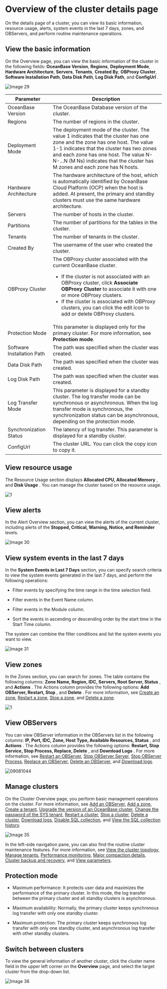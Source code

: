 # Overview of the cluster details page

On the details page of a cluster, you can view its basic information, resource usage, alerts, system events in the last 7 days, zones, and OBServers, and perform routine maintenance operations.

## View the basic information

On the Overview page, you can view the basic information of the cluster in the following fields: **OceanBase Version**, **Regions**, **Deployment Mode**, **Hardware Architecture**, **Servers**, **Tenants**, **Created By**, **OBProxy Cluster**, **Software Installation Path**, **Data Disk Path**, **Log Disk Path**, and **ConfigUrl** .

![Image 29](https://obbusiness-private.oss-cn-shanghai.aliyuncs.com/doc/img/ocp/%E9%9B%86%E7%BE%A4%E4%BF%A1%E6%81%AF1.png)

|         Parameter          |                                                                                                                                                                                                                     Description                                                                                                                                                                                                                     |
|----------------------------|-----------------------------------------------------------------------------------------------------------------------------------------------------------------------------------------------------------------------------------------------------------------------------------------------------------------------------------------------------------------------------------------------------------------------------------------------------|
| OceanBase Version          | The OceanBase Database version of the cluster.                                                                                                                                                                                                                                                                                                                                                                                                      |
| Regions                    | The number of regions in the cluster.                                                                                                                                                                                                                                                                                                                                                                                                               |
| Deployment Mode            | The deployment mode of the cluster.  The value 1 indicates that the cluster has one zone and the zone has one host.  The value 1-1 indicates that the cluster has two zones and each zone has one host.  The value N-N-...N (M Ns) indicates that the cluster has M zones and each zone has N hosts.                                                                                                |
| Hardware Architecture      | The hardware architecture of the host, which is automatically identified by OceanBase Cloud Platform (OCP) when the host is added.  At present, the primary and standby clusters must use the same hardware architecture.                                                                                                                                                                                                           |
| Servers                    | The number of hosts in the cluster.                                                                                                                                                                                                                                                                                                                                                                                                                 |
| Partitions                 | The number of partitions for the tables in the cluster.                                                                                                                                                                                                                                                                                                                                                                                             |
| Tenants                    | The number of tenants in the cluster.                                                                                                                                                                                                                                                                                                                                                                                                               |
| Created By                 | The username of the user who created the cluster.                                                                                                                                                                                                                                                                                                                                                                                                   |
| OBProxy Cluster            | The OBProxy cluster associated with the current OceanBase cluster.  <ul><li>If the cluster is not associated with an OBProxy cluster, click **Associate OBProxy Cluster** to associate it with one or more OBProxy clusters.</li><li> If the cluster is associated with OBProxy clusters, you can click the edit icon to add or delete OBProxy clusters.  </li></ul>  |
| Protection Mode            | This parameter is displayed only for the primary cluster. For more information, see **Protection mode**.                                                                                                                                                                                                                                                                                                        |
| Software Installation Path | The path was specified when the cluster was created.                                                                                                                                                                                                                                                                                                                                                                                                |
| Data Disk Path             | The path was specified when the cluster was created.                                                                                                                                                                                                                                                                                                                                                                                                |
| Log Disk Path              | The path was specified when the cluster was created.                                                                                                                                                                                                                                                                                                                                                                                                |
| Log Transfer Mode          | This parameter is displayed for a standby cluster. The log transfer mode can be synchronous or asynchronous. When the log transfer mode is synchronous, the synchronization status can be asynchronous, depending on the protection mode.                                                                                                                                                                                                           |
| Synchronization Status     | The latency of log transfer. This parameter is displayed for a standby cluster.                                                                                                                                                                                                                                                                                                                                                                     |
| ConfigUrl                  | The cluster URL. You can click the copy icon to copy it.                                                                                                                                                                                                                                                                                                                                                                                            |

## View resource usage

The Resource Usage section displays **Allocated CPU, Allocated Memory** , and **Disk Usage** . You can manage the cluster based on the resource usage.

![1](https://obbusiness-private.oss-cn-shanghai.aliyuncs.com/doc/img/ocp/%E8%B5%84%E6%BA%90%E6%B0%B4%E4%BD%8D2.png)

## View alerts

In the Alert Overview section, you can view the alerts of the current cluster, including alerts of the **Stopped, Critical, Warning, Notice, and Reminder** levels.

![Image 30](https://help-static-aliyun-doc.aliyuncs.com/assets/img/en-US/6129533561/p440335.png)

## View system events in the last 7 days

In the **System Events in Last 7 Days** section, you can specify search criteria to view the system events generated in the last 7 days, and perform the following operations:

* Filter events by specifying the time range in the time selection field.

* Filter events in the Event Name column.

* Filter events in the Module column.

* Sort the events in ascending or descending order by the start time in the Start Time column.

The system can combine the filter conditions and list the system events you want to view.

![Image 31](https://help-static-aliyun-doc.aliyuncs.com/assets/img/en-US/6129533561/p440336.png)

## View zones

In the Zones section, you can search for zones. The table contains the following columns: **Zone Name, Region, IDC, Servers, Root Server, Status** , and **Actions** . The Actions column provides the following options: **Add OBServer, Restart, Stop** , and **Delete** . For more information, see [Create an zone](../../400.cluster-features/200.basic-operations/600.manage-a-zone/100.create-zone-1.md), [Restart a zone](../../400.cluster-features/200.basic-operations/600.manage-a-zone/200.restart-zone.md), [Stop a zone](../../400.cluster-features/200.basic-operations/600.manage-a-zone/300.stop-zone.md), and [Delete a zone](../../400.cluster-features/200.basic-operations/600.manage-a-zone/400.delete-a-zone.md).

![1](https://help-static-aliyun-doc.aliyuncs.com/assets/img/en-US/5578778461/p264941.png)

## View OBServers

You can view OBServer information in the OBServers list in the following columns: **IP, Port, IDC, Zone, Host Type, Available Resources, Status** , and **Actions** . The Actions column provides the following options: **Restart, Stop Service, Stop Process, Replace, Delete** , and **Download Logs** . For more information, see [Restart an OBServer](../../400.cluster-features/200.basic-operations/700.manage-observer/200.restart-observer.md), [Stop OBServer Server](../../400.cluster-features/200.basic-operations/700.manage-observer/300.stop-observer.md), [Stop OBServer Process](../../400.cluster-features/200.basic-operations/700.manage-observer/400.stop-observer-process.md), [Replace an OBServer](../../400.cluster-features/200.basic-operations/700.manage-observer/500.replace-observer.md), [Delete an OBServer](../../400.cluster-features/200.basic-operations/700.manage-observer/600.delete-observer.md), and [Download logs](../../1000.system-management-features/1400.log-query.md).

![09081044](https://obbusiness-private.oss-cn-shanghai.aliyuncs.com/doc/img/ocp/observer1.png)

## Manage clusters

On the Cluster Overview page, you perform basic management operations on the cluster. For more information, see [Add an OBServer](../../400.cluster-features/200.basic-operations/700.manage-observer/100.add-an-observer.md), [Add a zone](../../400.cluster-features/200.basic-operations/600.manage-a-zone/100.create-zone-1.md), [Create a tenant](../../500.tenant-functions/200.manage-basic-tenant-operations/100.create-a-tenant-3.md), [Upgrade the version of an OceanBase cluster](../../400.cluster-features/200.basic-operations/800.upgrade-version-1.md), [Change the password of the SYS tenant](../../400.cluster-features/200.basic-operations/900.change-password-2.md), [Restart a cluster](../../400.cluster-features/200.basic-operations/500.restart-a-cluster-1.md), [Stop a cluster](../../400.cluster-features/200.basic-operations/400.stop-a-cluster-1.md), [Delete a cluster](../../400.cluster-features/200.basic-operations/300.delete-a-cluster-1.md), [Download logs](../../400.cluster-features/200.basic-operations/1000.download-log.md), [Disable SQL collection](../../400.cluster-features/200.basic-operations/1100.disable-sql-collection.md), and [View the SQL collection history](../../400.cluster-features/200.basic-operations/1200.view-the-sql-collection-switch-history.md).

![Image 35](https://help-static-aliyun-doc.aliyuncs.com/assets/img/en-US/5129533561/p440337.png)

In the left-side navigation pane, you can also find the routine cluster maintenance features. For more information, see [View the cluster topology](../../400.cluster-features/300.view-the-topology-of-a-cluster.md), [Manage tenants](../../500.tenant-functions/100.manage-tenant-operations.md), [Performance monitoring](../../400.cluster-features/500.performance-monitoring-1.md), [Major compaction details](../../400.cluster-features/700.merge-management/200.merge-details-1.md), [Cluster backup and recovery](../../400.cluster-features/800.backup-and-recovery/100.create-a-backup-strategy.md), and [View parameters](../../400.cluster-features/900.parameters-1/100.view-the-parameter-list-2.md).

## Protection mode

* Maximum performance: It protects user data and maximizes the performance of the primary cluster. In this mode, the log transfer between the primary cluster and all standby clusters is asynchronous.

* Maximum availability: Normally, the primary cluster keeps synchronous log transfer with only one standby cluster.

* Maximum protection: The primary cluster keeps synchronous log transfer with only one standby cluster, and asynchronous log transfer with other standby clusters.

## Switch between clusters

To view the general information of another cluster, click the cluster name field in the upper left corner on the **Overview** page, and select the target cluster from the drop-down list.

![Image 36](https://help-static-aliyun-doc.aliyuncs.com/assets/img/en-US/5129533561/p440338.png)
